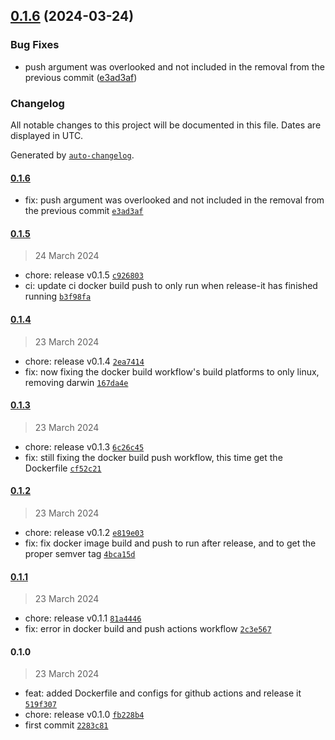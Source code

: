 

## [0.1.6](https://github.com/chof64/ansible/compare/0.1.5...0.1.6) (2024-03-24)


### Bug Fixes

* push argument was overlooked and not included in the removal from the previous commit ([e3ad3af](https://github.com/chof64/ansible/commit/e3ad3af2dd5a7875fa1f88171140823c5c1bb508))

### Changelog

All notable changes to this project will be documented in this file. Dates are displayed in UTC.

Generated by [`auto-changelog`](https://github.com/CookPete/auto-changelog).

#### [0.1.6](https://github.com/chof64/ansible/compare/0.1.5...0.1.6)

- fix: push argument was overlooked and not included in the removal from the previous commit [`e3ad3af`](https://github.com/chof64/ansible/commit/e3ad3af2dd5a7875fa1f88171140823c5c1bb508)

#### [0.1.5](https://github.com/chof64/ansible/compare/0.1.4...0.1.5)

> 24 March 2024

- chore: release v0.1.5 [`c926803`](https://github.com/chof64/ansible/commit/c926803f49b6289938d3fa4704f1f662e49b57f0)
- ci: update ci docker build push to only run when release-it has finished running [`b3f98fa`](https://github.com/chof64/ansible/commit/b3f98fa9817ec6d2cc576cb9be591c55262ad32c)

#### [0.1.4](https://github.com/chof64/ansible/compare/0.1.3...0.1.4)

> 23 March 2024

- chore: release v0.1.4 [`2ea7414`](https://github.com/chof64/ansible/commit/2ea74148ada1227e3f6bb6a8326f4779afd9050e)
- fix: now fixing the docker build workflow's build platforms to only linux, removing darwin [`167da4e`](https://github.com/chof64/ansible/commit/167da4e11c12bb18b48074bf7b28832d9929b667)

#### [0.1.3](https://github.com/chof64/ansible/compare/0.1.2...0.1.3)

> 23 March 2024

- chore: release v0.1.3 [`6c26c45`](https://github.com/chof64/ansible/commit/6c26c458270a7bff63715ede21c9f94e88c000fd)
- fix: still fixing the docker build push workflow, this time get the Dockerfile [`cf52c21`](https://github.com/chof64/ansible/commit/cf52c21e0475645cf6f6ce87d2747eb0816fd509)

#### [0.1.2](https://github.com/chof64/ansible/compare/0.1.1...0.1.2)

> 23 March 2024

- chore: release v0.1.2 [`e819e03`](https://github.com/chof64/ansible/commit/e819e03f0b05462c0db6c2664f8b54c1884a9242)
- fix: fix docker image build and push to run after release, and to get the proper semver tag [`4bca15d`](https://github.com/chof64/ansible/commit/4bca15d76a7688d96bd56200b89c29a6eaa15924)

#### [0.1.1](https://github.com/chof64/ansible/compare/0.1.0...0.1.1)

> 23 March 2024

- chore: release v0.1.1 [`81a4446`](https://github.com/chof64/ansible/commit/81a44462e844e55054e005e9cbbe4e24b4b4aa3c)
- fix: error in docker build and push actions workflow [`2c3e567`](https://github.com/chof64/ansible/commit/2c3e567cecc06f28c424f63e1bafaf658dbb51f9)

#### 0.1.0

> 23 March 2024

- feat: added Dockerfile and configs for github actions and release it [`519f307`](https://github.com/chof64/ansible/commit/519f307f34343f3f5aa7956351fdd21f56afffe7)
- chore: release v0.1.0 [`fb228b4`](https://github.com/chof64/ansible/commit/fb228b48285399fde5da49a1c1b9a563a417355c)
- first commit [`2283c81`](https://github.com/chof64/ansible/commit/2283c81bf3a2643b29d7153ceb0d5e8221e9d73a)
